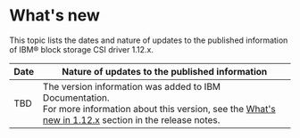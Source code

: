 # What's new

This topic lists the dates and nature of updates to the published information of IBM® block storage CSI driver 1.12.x.

| Date            | Nature of updates to the published information                                                                                                                                                          |
|-----------------|---------------------------------------------------------------------------------------------------------------------------------------------------------------------------------------------------------|
| TBD             | The version information was added to IBM Documentation.<br>For more information about this version, see the [What's new in 1.12.x](../content/release_notes/whats_new.md) section in the release notes. |

